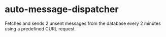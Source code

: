 # auto-message-dispatcher
Fetches and sends 2 unsent messages from the database every 2 minutes using a predefined CURL request.
